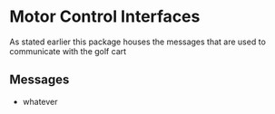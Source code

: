 # Motor Control Interfaces
As stated earlier this package houses the messages that are used to communicate with the golf cart

## Messages
* whatever